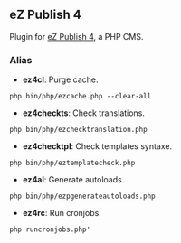 ## eZ Publish 4

Plugin for [eZ Publish 4](http://ez.no), a PHP CMS. 

### Alias

* __ez4cl__: Purge cache.

~~~
php bin/php/ezcache.php --clear-all
~~~

* __ez4checkts__: Check translations.

~~~
php bin/php/ezchecktranslation.php
~~~

* __ez4checktpl__: Check templates syntaxe.

~~~
php bin/php/eztemplatecheck.php
~~~

* __ez4al__: Generate autoloads.

~~~
php bin/php/ezpgenerateautoloads.php
~~~

* __ez4rc__: Run cronjobs.

~~~
php runcronjobs.php'
~~~
